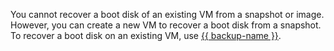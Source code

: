 You cannot recover a boot disk of an existing VM from a snapshot or image. However, you can create a new VM to recover a boot disk from a snapshot. To recover a boot disk on an existing VM, use [{{ backup-name }}](../../backup/index.yaml).
